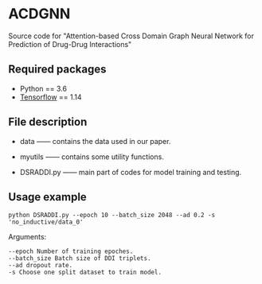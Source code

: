 # ACDGNN
Source code for "Attention-based Cross Domain Graph Neural Network for Prediction of Drug-Drug Interactions"
   
 

## Required packages
* Python == 3.6
* [Tensorflow](https://www.tensorflow.org/) == 1.14



## File description


-  data —— contains the data used in our paper.

-  myutils —— contains some utility functions.

- DSRADDI.py —— main part of codes for model training and testing.






## Usage example 
    python DSRADDI.py --epoch 10 --batch_size 2048 --ad 0.2 -s 'no_inductive/data_0'

Arguments:

    --epoch Number of training epoches.
    --batch_size Batch size of DDI triplets.
    --ad dropout rate.
 	-s Choose one split dataset to train model.
